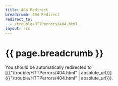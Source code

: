 ```yaml
---
title: 404 Redirect
breadcrumb: 404 Redirect
redirect_to:
  - /trouble/HTTPerrors/404.html
layout: rss
---
```

# {{ page.breadcrumb }}

You should be automatically redirected to [{{"/trouble/HTTPerrors/404.html" | absolute_url}}]({{"/trouble/HTTPerrors/404.html" | absolute_url}}).
